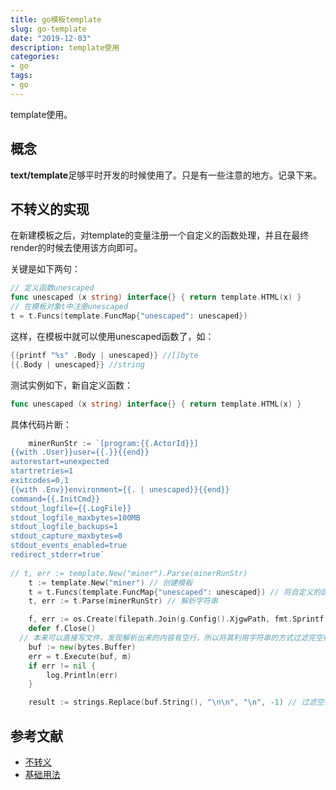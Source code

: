 ```yaml
---
title: go模板template
slug: go-template
date: "2019-12-03"
description: template使用
categories: 
- go 
tags: 
- go 
---
```



template使用。
<!--more-->

## 概念

**text/template**足够平时开发的时候使用了。只是有一些注意的地方。记录下来。



## 不转义的实现

在新建模板之后，对template的变量注册一个自定义的函数处理，并且在最终render的时候去使用该方向即可。

关键是如下两句：

```go
// 定义函数unescaped
func unescaped (x string) interface{} { return template.HTML(x) }
// 在模板对象t中注册unescaped
t = t.Funcs(template.FuncMap{"unescaped": unescaped})
```

这样，在模板中就可以使用unescaped函数了，如：

```go
{{printf "%s" .Body | unescaped}} //[]byte
{{.Body | unescaped}} //string
```

测试实例如下，新自定义函数：

```go
func unescaped (x string) interface{} { return template.HTML(x) }
```

具体代码片断：

```go
	minerRunStr := `[program:{{.ActorId}}]
{{with .User}}user={{.}}{{end}}
autorestart=unexpected
startretries=1
exitcodes=0,1
{{with .Env}}environment={{. | unescaped}}{{end}}
command={{.InitCmd}}
stdout_logfile={{.LogFile}}
stdout_logfile_maxbytes=100MB
stdout_logfile_backups=1
stdout_capture_maxbytes=0
stdout_events_enabled=true
redirect_stderr=true`
	
// t, err := template.New("miner").Parse(minerRunStr)
	t := template.New("miner") // 创建模板
	t = t.Funcs(template.FuncMap{"unescaped": unescaped}) // 将自定义的函数注册到模板里面
	t, err := t.Parse(minerRunStr) // 解析字符串

	f, err := os.Create(filepath.Join(g.Config().XjgwPath, fmt.Sprintf("%s%s.conf", MinerFile, a.Id)))
	defer f.Close()
  // 本来可以直接写文件，发现解析出来的内容有空行，所以将其利用字符串的方式过滤完空行再写入文件内容。
	buf := new(bytes.Buffer)
	err = t.Execute(buf, m)
	if err != nil {
		log.Println(err)
	}

	result := strings.Replace(buf.String(), "\n\n", "\n", -1) // 过滤空行
```

## 参考文献
- [不转义](http://blog.xiayf.cn/2013/11/01/unescape-html-in-golang-html_template/)
- [基础用法](https://cloud.tencent.com/developer/section/1145004)

